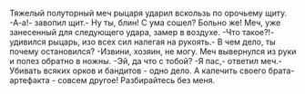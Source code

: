   Тяжелый полуторный меч рыцаря ударил вскользь по орочьему щиту.
-А-а!- завопил щит.- Ну ты, блин! С ума сошел? Больно же!
Меч, уже занесенный для следующего удара, замер в воздухе.
-Что такое?!- удивился рыцарь, изо всех сил налегая на рукоять.- В чем дело, ты почему остановился?
-Извини, хозяин, не могу.
Меч вывернулся из руки и полез обратно в ножны.
-Эй, да что с тобой?
-Я пас,- ответил меч.- Убивать всяких орков и бандитов - одно дело. А калечить своего брата-артефакта - совсем другое! Разбирайтесь без меня.      